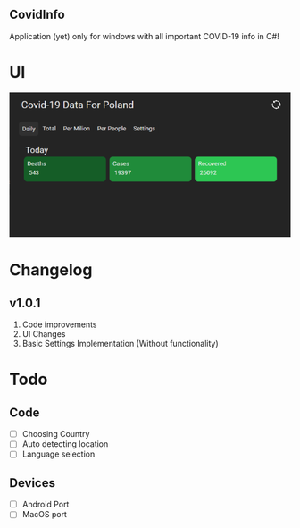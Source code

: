 ## CovidInfo
Application (yet) only for windows with all important COVID-19 info in C#!

# UI
![App UI footage](UI.png)

# Changelog

## v1.0.1

1. Code improvements
2. UI Changes
3. Basic Settings Implementation (Without functionality)

# Todo

## Code
- [ ] Choosing Country
- [ ] Auto detecting location
- [ ] Language selection

## Devices
- [ ] Android Port
- [ ] MacOS port

